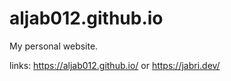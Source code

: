 # aljab012.github.io

My personal website.

links: https://aljab012.github.io/ or https://jabri.dev/
